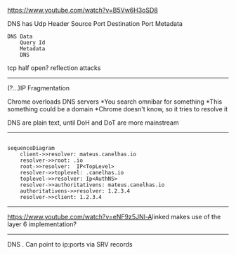 <https://www.youtube.com/watch?v=B5Vw6H3oSD8>

DNS has
Udp Header
Source Port
Destination Port
Metadata

```
DNS Data
    Query Id
    Metadata
    DNS  
```

tcp half open?
reflection attacks

___

(?...)IP Fragmentation

Chrome overloads DNS servers
\*You search omnibar for something
\*This something could be a domain
\*Chrome doesn't know, so it tries to resolve it

DNS are plain text, until DoH and DoT are more mainstream

___

```mermaid

sequenceDiagram
    client->>resolver: mateus.canelhas.io
    resolver->>root: .io
    root->>resolver:  IP<TopLevel>
    resolver->>toplevel: .canelhas.io
    toplevel->>resolver: Ip<AuthNS>
    resolver->>authoritativens: mateus.canelhas.io
    authoritativens->>resolver: 1.2.3.4
    resolver->>client: 1.2.3.4

```

___

<https://www.youtube.com/watch?v=eNF9z5JNl-A>linked makes use of the layer 6 implementation?

___

DNS
. Can point to ip:ports via SRV records
